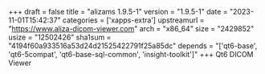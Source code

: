 +++
draft = false
title = "alizams 1.9.5-1"
version = "1.9.5-1"
date = "2023-11-01T15:42:37"
categories = ['xapps-extra']
upstreamurl = "https://www.aliza-dicom-viewer.com"
arch = "x86_64"
size = "2429852"
usize = "12502426"
sha1sum = "4194f60a933516a53d24d21525422791f25a85dc"
depends = "['qt6-base', 'qt6-5compat', 'qt6-base-sql-common', 'insight-toolkit']"
+++
Qt6 DICOM Viewer